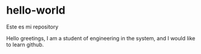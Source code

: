# hello-world
Este es mi repository 

Hello greetings, I am a student of engineering in the system, and I would like to learn github.

